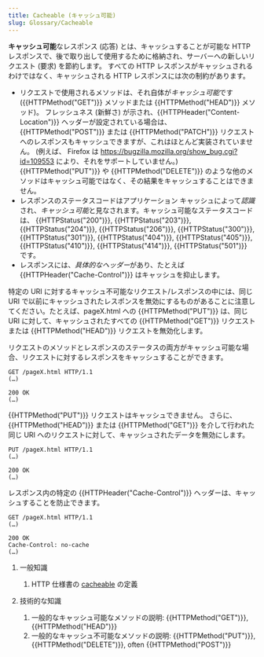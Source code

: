 ```yaml
---
title: Cacheable (キャッシュ可能)
slug: Glossary/Cacheable
---
```


**キャッシュ可能**なレスポンス (応答) とは、キャッシュすることが可能な HTTP レスポンスで、後で取り出して使用するために格納され、サーバーへの新しいリクエスト (要求) を節約します。 すべての HTTP レスポンスがキャッシュされるわけではなく、キャッシュされる HTTP レスポンスには次の制約があります。

- リクエストで使用されるメソッドは、それ自体が*キャッシュ可能*です ({{HTTPMethod("GET")}} メソッドまたは {{HTTPMethod("HEAD")}} メソッド)。 フレッシュネス (新鮮さ) が示され、{{HTTPHeader("Content-Location")}} ヘッダーが設定されている場合は、{{HTTPMethod("POST")}} または {{HTTPMethod("PATCH")}} リクエストへのレスポンスもキャッシュできますが、これはほとんど実装されていません。 (例えば、 Firefox は <https://bugzilla.mozilla.org/show_bug.cgi?id=109553> により、それをサポートしていません。) {{HTTPMethod("PUT")}} や {{HTTPMethod("DELETE")}} のような他のメソッドはキャッシュ可能ではなく、その結果をキャッシュすることはできません。
- レスポンスのステータスコードはアプリケーション キャッシュによって*認識*され、*キャッシュ可能*と見なされます。キャッシュ可能なステータスコードは、 {{HTTPStatus("200")}}, {{HTTPStatus("203")}}, {{HTTPStatus("204")}}, {{HTTPStatus("206")}}, {{HTTPStatus("300")}}, {{HTTPStatus("301")}}, {{HTTPStatus("404")}}, {{HTTPStatus("405")}}, {{HTTPStatus("410")}}, {{HTTPStatus("414")}}, {{HTTPStatus("501")}} です。
- レスポンスには、*具体的なヘッダー*があり、たとえば {{HTTPHeader("Cache-Control")}} はキャッシュを抑止します。

特定の URI に対するキャッシュ不可能なリクエスト/レスポンスの中には、同じ URI で以前にキャッシュされたレスポンスを無効にするものがあることに注意してください。たとえば、pageX.html への {{HTTPMethod("PUT")}} は、同じ URI に対して、キャッシュされたすべての {{HTTPMethod("GET")}} リクエストまたは {{HTTPMethod("HEAD")}} リクエストを無効化します。

リクエストのメソッドとレスポンスのステータスの両方がキャッシュ可能な場合、リクエストに対するレスポンスをキャッシュすることができます。

```
GET /pageX.html HTTP/1.1
(…)

200 OK
(…)
```

{{HTTPMethod("PUT")}} リクエストはキャッシュできません。 さらに、{{HTTPMethod("HEAD")}} または {{HTTPMethod("GET")}} を介して行われた同じ URI へのリクエストに対して、キャッシュされたデータを無効にします。

```
PUT /pageX.html HTTP/1.1
(…)

200 OK
(…)
```

レスポンス内の特定の {{HTTPHeader("Cache-Control")}} ヘッダーは、キャッシュすることを防止できます。

```
GET /pageX.html HTTP/1.1
(…)

200 OK
Cache-Control: no-cache
(…)
```

1. 一般知識

    1. HTTP 仕様書の [cacheable](https://tools.ietf.org/html/rfc7231#section-4.2.3) の定義

2. 技術的な知識

    1. 一般的なキャッシュ可能なメソッドの説明: {{HTTPMethod("GET")}}, {{HTTPMethod("HEAD")}}
    2. 一般的なキャッシュ不可能なメソッドの説明: {{HTTPMethod("PUT")}}, {{HTTPMethod("DELETE")}}, often {{HTTPMethod("POST")}}
